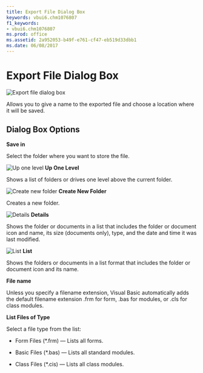```yaml
---
title: Export File Dialog Box
keywords: vbui6.chm1076807
f1_keywords:
- vbui6.chm1076807
ms.prod: office
ms.assetid: 2a952053-b49f-e761-cf47-eb519d33dbb1
ms.date: 06/08/2017
---
```



# Export File Dialog Box


![Export file dialog box](images/exprtfle_ZA01201607.gif)



Allows you to give a name to the exported file and choose a location where it will be saved.

## Dialog Box Options

 **Save in**

Select the folder where you want to store the file.


![Up one level](images/tbr_up_ZA01201763.gif) **Up One Level**

Shows a list of folders or drives one level above the current folder.


![Create new folder](images/tbr_new_ZA01201715.gif) **Create New Folder**

Creates a new folder.


![Details](images/tbr_deta_ZA01201697.gif) **Details**

Shows the folder or documents in a list that includes the folder or document icon and name, its size (documents only), type, and the date and time it was last modified.


![List](images/tbr_list_ZA01201712.gif) **List**

Shows the folders or documents in a list format that includes the folder or document icon and its name.

 **File name**

Unless you specify a filename extension, Visual Basic automatically adds the default filename extension .frm for form, .bas for modules, or .cls for class modules.

 **List Files of Type**

Select a file type from the list:




- Form Files (*.frm) — Lists all forms.
    
- Basic Files (*.bas) — Lists all standard modules.
    
- Class Files (*.cis) — Lists all class modules.
    



